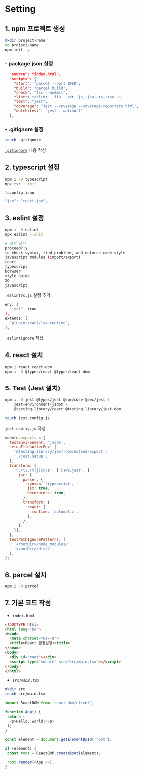 # Setting

## 1. npm 프로젝트 생성

```bash
mkdir project-name
cd project-name
npm init -y
```

### - package.json 설정

```json
  "source": "index.html",
  "scripts": {
    "start": "parcel --port 8080",
    "build": "parcel build",
    "check": "tsc --noEmit",
    "lint": "eslint --fix --ext .js,.jsx,.ts,.tsx .",
    "test": "jest",
    "coverage": "jest --coverage --coverage-reporters html",
    "watch:test": "jest --watchAll"
  },
```

### - .gitignore 설정

```bash
touch .gitignore
```

[`.gitignore`](https://github.com/github/gitignore/blob/main/Node.gitignore) 내용 작성

## 2. typescript 설정

```bash
npm i -D typescript
npx tsc --init
```

`tsconfig.json`

```javascript
"jsx": "react-jsx",
```

## 3. eslint 설정

```bash
npm i -D eslint
npx eslint --init
```

```bash
# 설치 옵션
proceed? y
to check syntax, find problems, and enforce code style
javascript modules (import/export)
react
typescript
borwser
style guide
XO
javascript
```

`.eslintrc.js` 설정 추가

```bash
env: {
  "jest": true
},
extends: [
  'plugin:react/jsx-runtime',
],
```

`.eslintignore` 작성

## 4. react 설치

```bash
npm i react react-dom
npm i -D @types/react @types/react-dom
```

## 5. Test (Jest 설치)

```bash
npm i -D jest @types/jest @swc/core @swc/jest \
    jest-environment-jsdom \
    @testing-library/react @testing-library/jest-dom

touch jest.config.js
```

`jest.config.js` 작성

```javascript
module.exports = {
  testEnvironment: 'jsdom',
  setupFilesAfterEnv: [
    '@testing-library/jest-dom/extend-expect',
    './jest.setup',
  ],
  transform: {
    '^.+\\.(t|j)sx?$': ['@swc/jest', {
      jsc: {
        parser: {
          syntax: 'typescript',
          jsx: true,
          decorators: true,
        },
        transform: {
          react: {
            runtime: 'automatic',
          },
        },
      },
    }],
  },
  testPathIgnorePatterns: [
    '<rootDir>/node_modules/',
    '<rootDir>/dist/',
  ],
};
```

## 6. parcel 설치

```bash
npm i -D parcel
```

## 7. 기본 코드 작성

- `index.html`

```html
<!DOCTYPE html>
<html lang="ko">
<head>
  <meta charset="UTF-8">
  <title>React 환경설정</title>
</head>
<body>
  <div id="root"></div>
  <script type="module" src="src/main.tsx"></script>
</body>
</html>
```

- `src/main.tsx`

```bash
mkdir src
touch src/main.tsx
```

```typescript
import ReactDOM from 'react-dom/client';

function App() {
 return (
  <p>Hello, world!</p>
 );
}

const element = document.getElementById('root');

if (element) {
 const root = ReactDOM.createRoot(element);

 root.render(<App />);
}
```
